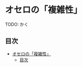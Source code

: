 # オセロの「複雑性」

TODO: かく

## 目次
<!--ts-->
   * [オセロの「複雑性」](#オセロの複雑性)
      * [目次](#目次)

<!-- Added by: runner, at: Sat Dec  5 08:05:10 UTC 2020 -->

<!--te-->
